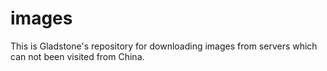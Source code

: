 # images

This is Gladstone's repository for downloading images from servers which can not been visited from China.

